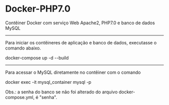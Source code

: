 # Docker-PHP7.0
Contêiner Docker com serviço Web Apache2, PHP7.0 e banco de dados MySQL 

-------------------------------------------------------------------------------------------------
Para iniciar os contêineres de aplicação e banco de dados, executasse o comando abaixo.
 
docker-compose up -d --build

-------------------------------------------------------------------------------------------------  
Para acessar o MySQL diretamente no contêiner com o comando

docker exec -it mysql_container mysql -p

Obs.: a senha do banco se não foi alterado do arquivo docker-compose.yml, é "senha".
